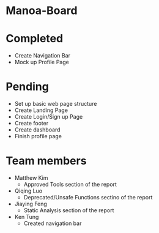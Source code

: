# Manoa-Board

# Completed
- Create Navigation Bar
- Mock up Profile Page

# Pending
- Set up basic web page structure
- Create Landing Page
- Create Login/Sign up Page
- Create footer
- Create dashboard
- Finish profile page

# Team members
- Matthew Kim
  - Approved Tools section of the report
- Qiqing Luo
  - Deprecated/Unsafe Functions sectino of the report
- Jiaying Feng
  - Static Analysis section of the report
- Ken Tung
  - Created navigation bar
